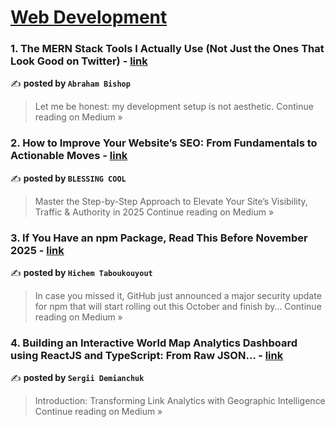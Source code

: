 
<h1><a href=https://medium.com/tag/web-development/recommended target="_blank" rel="noopener noreferrer">Web Development</a></h1>
<h3>1.  The MERN Stack Tools I Actually Use (Not Just the Ones That Look Good on Twitter) - <a href="https://medium.com/@crypticcodetechnologies/the-mern-stack-tools-i-actually-use-not-just-the-ones-that-look-good-on-twitter-054ef64e20d3?source=rss------web_development-5" target="_blank" rel="noopener noreferrer">link</a></h3>

✍️ **posted by `Abraham Bishop`**

<blockquote>Let me be honest: my development setup is not aesthetic.
Continue reading on Medium »</blockquote>

<h3>2. How to Improve Your Website’s SEO: From Fundamentals to Actionable Moves - <a href="https://medium.com/@blessingcool/how-to-improve-your-websites-seo-from-fundamentals-to-actionable-moves-ff22c4dac3fc?source=rss------web_development-5" target="_blank" rel="noopener noreferrer">link</a></h3>

✍️ **posted by `BLESSING COOL`**

<blockquote>Master the Step-by-Step Approach to Elevate Your Site’s Visibility, Traffic & Authority in 2025
Continue reading on Medium »</blockquote>

<h3>3. If You Have an npm Package, Read This Before November 2025 - <a href="https://medium.com/@HichemTab-tech/if-you-have-an-npm-package-read-this-before-november-2025-e40c7cfaf7e9?source=rss------web_development-5" target="_blank" rel="noopener noreferrer">link</a></h3>

✍️ **posted by `Hichem Taboukouyout`**

<blockquote>In case you missed it, GitHub just announced a major security update for npm that will start rolling out this October and finish by…
Continue reading on Medium »</blockquote>

<h3>4. Building an Interactive World Map Analytics Dashboard using ReactJS and TypeScript: From Raw JSON… - <a href="https://medium.com/@sdemian/building-an-interactive-world-map-analytics-dashboard-using-reactjs-and-typescript-from-raw-json-1716e1e98934?source=rss------web_development-5" target="_blank" rel="noopener noreferrer">link</a></h3>

✍️ **posted by `Sergii Demianchuk`**

<blockquote>Introduction: Transforming Link Analytics with Geographic Intelligence
Continue reading on Medium »</blockquote>

